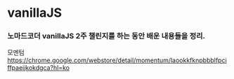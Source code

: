# vanillaJS

### 노마드코더 vanillaJS 2주 챌린지를 하는 동안 배운 내용들을 정리.

모멘텀 <br>
https://chrome.google.com/webstore/detail/momentum/laookkfknpbbblfpciffpaejjkokdgca?hl=ko
